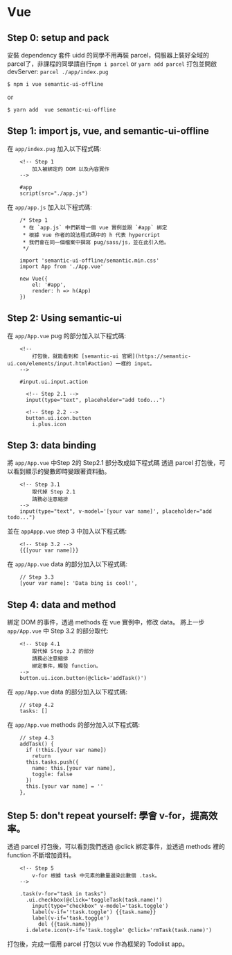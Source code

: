 Vue
===

## Step 0: setup and pack

安裝 dependency 套件
uidd 的同學不用再裝 parcel，伺服器上裝好全域的 parcel了，非課程的同學請自行`npm i parcel` or `yarn add parcel`
打包並開啟 devServer: `parcel ./app/index.pug`

`$ npm i vue semantic-ui-offline`

or

`$ yarn add  vue semantic-ui-offline`

## Step 1: import js, vue, and semantic-ui-offline

在 `app/index.pug` 加入以下程式碼:

```
    <!-- Step 1 
        加入被綁定的 DOM 以及內容實作
    -->

    #app
    script(src="./app.js")
```

在 `app/app.js` 加入以下程式碼:

```
    /* Step 1
     * 在 `app.js` 中們新增一個 vue 實例並跟 `#app` 綁定
     * 根據 vue 作者的說法程式碼中的 h 代表 hypercript
     * 我們會在同一個檔案中撰寫 pug/sass/js，並在此引入他。
     */

    import 'semantic-ui-offline/semantic.min.css'
    import App from './App.vue'
    
    new Vue({
        el: '#app',
        render: h => h(App)
    })
```

## Step 2: Using semantic-ui 

在 `app/App.vue` pug 的部分加入以下程式碼:

```
    <!--
        打包後，就能看到和 [semantic-ui 官網](https://semantic-ui.com/elements/input.html#action) 一樣的 input。
    -->

    #input.ui.input.action

      <!-- Step 2.1 -->
      input(type="text", placeholder="add todo...")

      <!-- Step 2.2 -->
      button.ui.icon.button
        i.plus.icon
```

## Step 3: data binding

將 `app/App.vue` 中Step 2的 Step2.1 部分改成如下程式碼
透過 parcel 打包後，可以看到顯示的變數即時變跟著資料動。

```
    <!-- Step 3.1
        取代掉 Step 2.1
        請務必注意縮排
    -->
    input(type="text", v-model='[your var name]', placeholder="add todo...")
```

並在 `appAppp.vue` step 3 中加入以下程式碼:

```
    <!-- Step 3.2 -->
    {{[your var name]}}
```

在 `app/App.vue` data 的部分加入以下程式碼:
	
```
    // Step 3.3
    [your var name]: 'Data bing is cool!',
```

## Step 4: data and method

綁定 DOM 的事件，透過 methods 在 vue 實例中，修改 data。
將上一步 `app/App.vue` 中 Step 3.2 的部分取代:

```
    <!-- Step 4.1
        取代掉 Step 3.2 的部分
        請務必注意縮排
        綁定事件，觸發 function。
    -->
    button.ui.icon.button(@click='addTask()')
```

在 `app/App.vue` data 的部分加入以下程式碼: 

```
    // step 4.2
    tasks: []
```

在 `app/App.vue` methods 的部分加入以下程式碼: 

```
    // step 4.3
    addTask() {
      if (!this.[your var name])
        return
      this.tasks.push({
        name: this.[your var name],
        toggle: false
      })
      this.[your var name] = ''
    },
```

## Step 5: don't repeat yourself: 學會 v-for，提高效率。

透過 parcel 打包後，可以看到我們透過 @click 綁定事件，並透過 methods 裡的 function 不斷增加資料。

```
    <!-- Step 5
        v-for 根據 task 中元素的數量選染出數個 .task。
    -->

    .task(v-for="task in tasks")
      .ui.checkbox(@click='toggleTask(task.name)')
        input(type="checkbox" v-model='task.toggle')
        label(v-if='!task.toggle') {{task.name}}
        label(v-if='task.toggle')
          del {{task.name}}
      i.delete.icon(v-if='task.toggle' @click='rmTask(task.name)')
```

打包後，完成一個用 parcel 打包以 vue 作為框架的 Todolist app。
